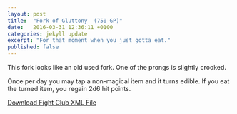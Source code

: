 ```yaml
---
layout: post
title:  "Fork of Gluttony  (750 GP)"
date:   2016-03-31 12:36:11 +0100
categories: jekyll update
excerpt: "For that moment when you just gotta eat."
published: false
---
```


This fork looks like an old used fork. One of the prongs is slightly crooked.

Once per day you may tap a non-magical item and it turns edible. If you eat the turned item, you regain 2d6 hit points.

<a href="{{site.url}}/for-the-players/items/fork-of-gluttony.xml">Download Fight Club XML File</a>